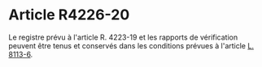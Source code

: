 # Article R4226-20

Le registre prévu à l'article R. 4223-19 et les rapports de vérification peuvent être tenus et conservés dans les conditions prévues à l'article [L. 8113-6][1].

 [1]: /affichCodeArticle.do?cidTexte=LEGITEXT000006072050&idArticle=LEGIARTI000006904798&dateTexte=&categorieLien=cid